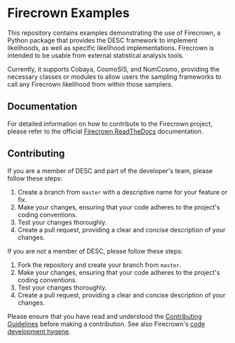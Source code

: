 # Firecrown Examples

This repository contains examples demonstrating the use of Firecrown, a Python package that provides the DESC framework to implement likelihoods, as well as specific likelihood implementations. Firecrown is intended to be usable from external statistical analysis tools.

Currently, it supports Cobaya, CosmoSIS, and NumCosmo, providing the necessary classes or modules to allow users the sampling frameworks to call any Firecrown likelihood from within those samplers.

## Documentation

For detailed information on how to contribute to the Firecrown project, please refer to the official [Firecrown ReadTheDocs](https://firecrown.readthedocs.io/en/latest/) documentation.

## Contributing

If you are a member of DESC and part of the developer's team, please follow these steps:

1. Create a branch from `master` with a descriptive name for your feature or fix.
2. Make your changes, ensuring that your code adheres to the project's coding conventions.
3. Test your changes thoroughly.
4. Create a pull request, providing a clear and concise description of your changes.

If you are not a member of DESC, please follow these steps:

1. Fork the repository and create your branch from `master`.
2. Make your changes, ensuring that your code adheres to the project's coding conventions.
3. Test your changes thoroughly.
4. Create a pull request, providing a clear and concise description of your changes.

Please ensure that you have read and understood the [Contributing Guidelines](https://firecrown.readthedocs.io/en/latest/contrib.html) before making a contribution. See also Firecrown's [code development hygene](https://firecrown.readthedocs.io/en/latest/_static/intro_article.html#code-development-hygiene).
